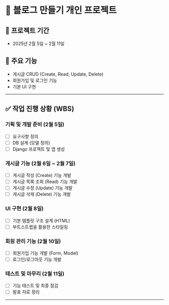 # 📝 블로그 만들기 개인 프로젝트

## 📅 프로젝트 기간
- 2025년 2월 5일 ~ 2월 11일

## 🎯 주요 기능
- 게시글 CRUD (Create, Read, Update, Delete)
- 회원가입 및 로그인 기능
- 기본 UI 구현

--------------------------------------------

## ✅ 작업 진행 상황 (WBS)

### 기획 및 개발 준비 (2월 5일)
- [ ] 요구사항 정의
- [ ] DB 설계 (모델 정의)
- [ ] Django 프로젝트 및 앱 생성

### 게시글 기능 (2월 6일 ~ 2월 7일)
- [ ] 게시글 작성 (Create) 기능 개발
- [ ] 게시글 목록 조회 (Read) 기능 개발
- [ ] 게시글 수정 (Update) 기능 개발
- [ ] 게시글 삭제 (Delete) 기능 개발

### UI 구현 (2월 8일)
- [ ] 기본 템플릿 구조 설계 (HTML)
- [ ] 부트스트랩을 활용한 스타일링

### 회원 관리 기능 (2월 10일)
- [ ] 회원가입 기능 개발 (Form, Model)
- [ ] 로그인/로그아웃 기능 개발

### 테스트 및 마무리 (2월 11일)
- [ ] 기능 테스트 및 최종 점검
- [ ] 발표 자료 정리

--------------------------------------------


